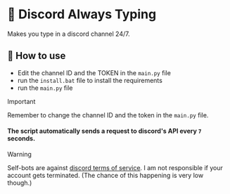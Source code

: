 # 💎 Discord Always Typing

Makes you type in a discord channel 24/7.

## 📝 How to use

- Edit the channel ID and the TOKEN in the `main.py` file
- run the `install.bat` file to install the requirements
- run the `main.py` file

> [!IMPORTANT]  
> Remember to change the channel ID and the token in the `main.py` file.

#### **The script automatically sends a request to discord's API every `7` seconds.**

> [!WARNING]  
> Self-bots are against [discord terms of service](https://discord.com/terms). I am not responsible if your account gets terminated. (The chance of this happening is very low though.)
